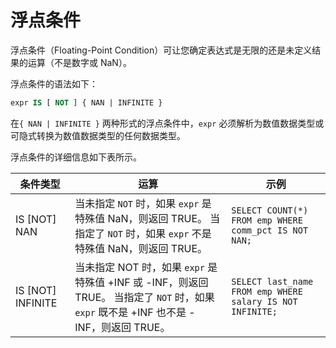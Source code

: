 # 浮点条件

浮点条件（Floating-Point Condition）可让您确定表达式是无限的还是未定义结果的运算（不是数字或 NaN）。

浮点条件的语法如下：

```sql
expr IS [ NOT ] { NAN | INFINITE }
```

在`{ NAN | INFINITE }` 两种形式的浮点条件中，`expr` 必须解析为数值数据类型或可隐式转换为数值数据类型的任何数据类型。

浮点条件的详细信息如下表所示。

|        条件类型         |                                                         运算                                                         |                            示例                             |
|---------------------|--------------------------------------------------------------------------------------------------------------------|-----------------------------------------------------------|
| IS \[NOT\] NAN      | 当未指定 `NOT` 时，如果 `expr` 是特殊值 NaN，则返回 TRUE。 当指定了 `NOT` 时，如果 `expr` 不是特殊值 NaN，则返回 TRUE。                               | `SELECT COUNT(*) FROM emp WHERE comm_pct IS NOT NAN;`     |
| IS \[NOT\] INFINITE | 当未指定 NOT 时，如果 `expr` 是特殊值 +INF 或 -INF，则返回 TRUE。 当指定了 `NOT` 时，如果 `expr` 既不是 +INF 也不是 -INF，则返回 TRUE。 | `SELECT last_name FROM emp WHERE salary IS NOT INFINITE;` |
